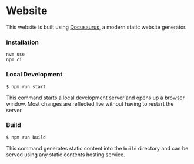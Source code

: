 # Website

This website is built using [Docusaurus](https://docusaurus.io/), a modern static website generator.

### Installation

```shell
nvm use
npm ci
```

### Local Development

```
$ npm run start
```

This command starts a local development server and opens up a browser window. Most changes are reflected live without having to restart the server.

### Build

```
$ npm run build
```

This command generates static content into the `build` directory and can be served using any static contents hosting service.
